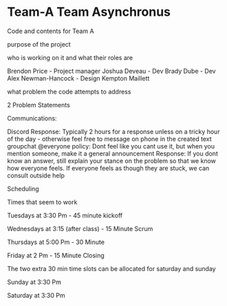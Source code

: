 # Team-A      Team Asynchronus
Code and contents for Team A 


purpose of the project 



who is working on it and what their roles are

Brendon Price - Project manager 
Joshua Deveau - Dev
Brady Dube - Dev
Alex Newman-Hancock - Design 
Kempton Maillett



what problem the code attempts to address



2 Problem Statements 







Communications:

Discord Response: Typically 2 hours for a response unless on a tricky hour of the day - otherwise feel free to message on phone in the created text groupchat 
@everyone policy: Dont feel like you cant use it, but when you mention someone, make it a general announcement
Response: If you dont know an answer, still explain your stance on the problem so that we know how everyone feels. If everyone feels as though they are stuck, we can consult outside help 








Scheduling

Times that seem to work



Tuesdays at 3:30 Pm - 45 minute kickoff 

Wednesdays at 3:15 (after class) - 15 Minute Scrum 

Thursdays at 5:00 Pm - 30 Minute 

Friday at 2 Pm - 15 Minute Closing



The two extra 30 min time slots can be allocated for saturday and sunday

Sunday at 3:30 Pm

Saturday at 3:30 Pm

